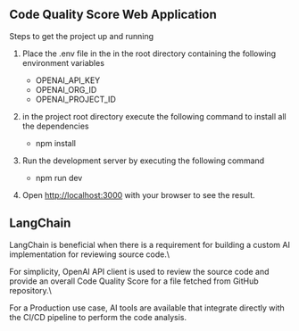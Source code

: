 ## Code Quality Score Web Application

Steps to get the project up and running

1. Place the .env file in the in the root directory containing the following environment variables 
    * OPENAI_API_KEY
    * OPENAI_ORG_ID
    * OPENAI_PROJECT_ID

2. in the project root directory execute the following command to install all the dependencies
    * npm install

3. Run the development server by executing the following command
    * npm run dev

4. Open [http://localhost:3000](http://localhost:3000) with your browser to see the result.


## LangChain

LangChain is beneficial when there is a requirement for building a custom AI implementation for reviewing source code.\

For simplicity, OpenAI API client is used to review the source code and provide an overall Code Quality Score for a file fetched from GitHub repository.\

For a Production use case, AI tools are available that integrate directly with the CI/CD pipeline to perform the code analysis.




